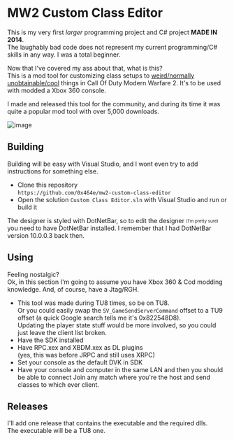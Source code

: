 # MW2 Custom Class Editor

This is my very first *larger* programming project and C# project **MADE IN 2014**.  
The laughably bad code does not represent my current programming/C# skills in any way. I was a total beginner.

Now that I've covered my ass about that, what is this?  
This is a mod tool for customizing class setups to [weird/normally unobtainable/cool](https://i.imgur.com/GPcMNT6.png) things in Call Of Duty Modern Warfare 2. It's to be used with modded a Xbox 360 console.

I made and released this tool for the community, and during its time it was quite a popular mod tool with over 5,000 downloads.

![image](https://i.imgur.com/V8MMSaO.gif)

## Building
Building will be easy with Visual Studio, and I wont even try to add instructions for something else.  
* Clone this repository  
`https://github.com/0x464e/mw2-custom-class-editor`
* Open the solution `Custom Class Editor.sln` with Visual Studio and run or build it

The designer is styled with DotNetBar, so to edit the designer <sub><sup>(I'm pretty sure)</sup></sub> you need to have DotNetBar installed. I remember that I had DotNetBar version 10.0.0.3 back then.

## Using
Feeling nostalgic?  
Ok, in this section I'm going to assume you have Xbox 360 & Cod modding knowledge. And, of course, have a Jtag/RGH.
* This tool was made during TU8 times, so be on TU8.  
Or you could easily swap the `SV_GameSendServerCommand` offset to a TU9 offset (a quick Google search tells me it's 0x822548D8).  
Updating the player state stuff would be more involved, so you could just leave the client list broken.
* Have the SDK installed
* Have RPC.xex and XBDM.xex as DL plugins  
(yes, this was before JRPC and still uses XRPC)
* Set your console as the default DVK in SDK
* Have your console and computer in the same LAN and then you should be able to connect
Join any match where you're the host and send classes to which ever client.

## Releases
I'll add one release that contains the executable and the required dlls.  
The executable will be a TU8 one.